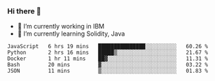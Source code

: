 ### Hi there 👋

<!--
**mathcodeman/mathcodeman** is a ✨ _special_ ✨ repository because its `README.md` (this file) appears on your GitHub profile.

Here are some ideas to get you started:

- 🔭 I’m currently working on ...
- 🌱 I’m currently learning ...
- 👯 I’m looking to collaborate on ...
- 🤔 I’m looking for help with ...
- 💬 Ask me about ...
- 📫 How to reach me: ...
- 😄 Pronouns: ...
- ⚡ Fun fact: ...
-->

- 🔭 I’m currently working in IBM
- 🌱 I’m currently learning Solidity, Java

<!--START_SECTION:waka-->

```text
JavaScript   6 hrs 19 mins   ███████████████░░░░░░░░░░   60.26 %
Python       2 hrs 16 mins   █████▒░░░░░░░░░░░░░░░░░░░   21.67 %
Docker       1 hr 11 mins    ██▓░░░░░░░░░░░░░░░░░░░░░░   11.31 %
Bash         20 mins         ▓░░░░░░░░░░░░░░░░░░░░░░░░   03.22 %
JSON         11 mins         ▒░░░░░░░░░░░░░░░░░░░░░░░░   01.83 %
```

<!--END_SECTION:waka-->
